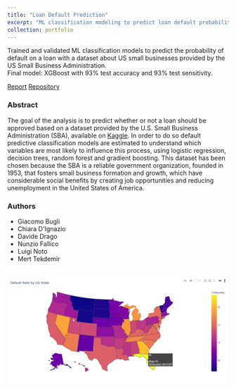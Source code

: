 ```yaml
---
title: "Loan Default Prediction"
excerpt: "ML classification modeling to predict loan default probability. (December 2020)"
collection: portfolio
---
```


Trained and validated ML classification models to predict the probability of default
on a loan with a dataset about US small businesses provided by the US Small Business Administration.\
Final model: XGBoost with 93% test accuracy and 93% test sensitivity.

[Report](http://luiginoto.github.io/files/loan_default_prediction/loan_default_prediction.pdf) [Repository](https://github.com/luiginoto/loan_default_prediction)

### Abstract
The goal of the analysis is to predict whether or not a loan should be approved based on a dataset provided by the U.S. Small Business Administration (SBA), available on [Kaggle](https://www.kaggle.com/mirbektoktogaraev/should-this-loan-be-approved-or-denied). In order to do so default predictive classification models are estimated to understand which variables are most likely to influence this process, using logistic regression, decision trees, random forest and gradient boosting. This dataset has been chosen because the SBA is a reliable government organization, founded in 1953, that fosters small business formation and growth, which have considerable social benefits by creating job opportunities and reducing unemployment in the United States of America.

### Authors
- Giacomo Bugli
- Chiara D'Ignazio
- Davide Drago
- Nunzio Fallico
- Luigi Noto
- Mert Tekdemir

<br/>

<img src='/images/loan_default_prediction/default_rate_heatmap.png'>


